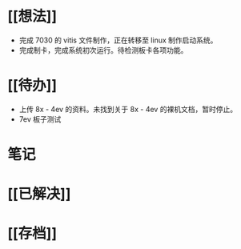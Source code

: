 # [[想法]]
- 完成 7030 的 vitis 文件制作，正在转移至 linux 制作启动系统。
- 完成制卡，完成系统初次运行。待检测板卡各项功能。
# [[待办]]
- 上传 8x - 4ev 的资料。未找到关于 8x - 4ev 的裸机文档，暂时停止。
- 7ev 板子测试
# 笔记

# [[已解决]]

# [[存档]]